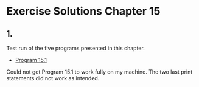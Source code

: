 # Exercise Solutions Chapter 15 #
## 1. ##
Test run of the five programs presented in this chapter.  
 - [Program 15.1](Exercise_01/Program_15_01/program_15_01.c)  
 
Could not get Program 15.1 to work fully on my machine. The two last print statements did not work as intended.  
